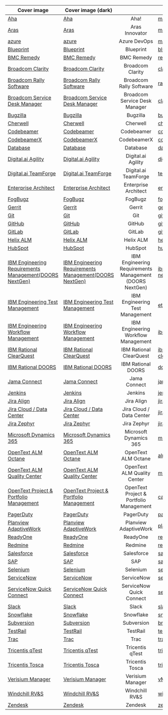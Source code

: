 <table data-view="cards" data-full-width="false">
   <thead>
      <tr>
        <th align="center" data-hidden width="30" height="30" data-card-cover data-type="image">Cover image</th> 
        <th align="center" data-hidden width="30" height="30" data-card-cover-dark data-type="image">Cover image (dark)</th>
        <th align="center"></th>
        <th data-hidden data-card-target data-type="content-ref"></th>
      </tr>
   </thead>
   <tbody>
      <tr>
        <td data-object-fit="contain"><a href=".gitbook/assets/connector/Aha.png">Aha</a></td>
        <td data-object-fit="contain"><a href=".gitbook/assets/connector/Aha.png">Aha</a></td>
        <td align="center">Aha!</td>
        <td><a href="main-page.md">main-page.md</a></td>
      </tr>
      <tr>
        <td data-object-fit="contain"><a href=".gitbook/assets/connector/Aras.png">Aras</a></td>
        <td data-object-fit="contain"><a href=".gitbook/assets/connector/Aras.png">Aras</a></td>
        <td align="center">Aras Innovator</td>
        <td><a href="main-page.md">main-page.md</a></td>
      </tr>
      <tr>
        <td data-object-fit="contain"><a href=".gitbook/assets/connector/azure.png">azure</a></td>
        <td data-object-fit="contain"><a href=".gitbook/assets/connector/azure.png">azure</a></td>
        <td align="center">Azure DevOps</td>
        <td><a href="main-page.md">main-page.md</a></td>
      </tr>

<tr>
  <td data-object-fit="contain"><a href=".gitbook/assets/connector/blueprint.png">Blueprint</a></td>
  <td data-object-fit="contain"><a href=".gitbook/assets/connector/blueprint.png">Blueprint</a></td>
  <td align="center">Blueprint</td>
  <td><a href="blueprint.md">blueprint.md</a></td>
</tr>

<tr>
  <td data-object-fit="contain"><a href=".gitbook/assets/connector/remedy.png">BMC Remedy</a></td>
  <td data-object-fit="contain"><a href=".gitbook/assets/connector/remedy.png">BMC Remedy</a></td>
  <td align="center">BMC Remedy</td>
  <td><a href="remedy.md">remedy.md</a></td>
</tr>

<tr>
  <td data-object-fit="contain"><a href=".gitbook/assets/connector/Broadcom_Clarity.png">Broadcom Clarity</a></td>
  <td data-object-fit="contain"><a href=".gitbook/assets/connector/Broadcom_Clarity.png">Broadcom Clarity</a></td>
  <td align="center">Broadcom Clarity</td>
  <td><a href="clarity.md">clarity.md</a></td>
</tr>

<tr>
  <td data-object-fit="contain"><a href=".gitbook/assets/connector/Rally.png">Broadcom Rally Software</a></td>
  <td data-object-fit="contain"><a href=".gitbook/assets/connector/Rally.png">Broadcom Rally Software</a></td>
  <td align="center">Broadcom Rally Software</td>
  <td><a href="rally.md">rally.md</a></td>
</tr>

<tr>
  <td data-object-fit="contain"><a href=".gitbook/assets/connector/CA_SDM.png">Broadcom Service Desk Manager</a></td>
  <td data-object-fit="contain"><a href=".gitbook/assets/connector/CA_SDM.png">Broadcom Service Desk Manager</a></td>
  <td align="center">Broadcom Service Desk Manager</td>
  <td><a href="clarity.md">clarity.md</a></td>
</tr>

<tr>
  <td data-object-fit="contain"><a href=".gitbook/assets/connector/Bugzilla.png">Bugzilla</a></td>
  <td data-object-fit="contain"><a href=".gitbook/assets/connector/Bugzilla.png">Bugzilla</a></td>
  <td align="center">Bugzilla</td>
  <td><a href="bugzilla.md">bugzilla.md</a></td>
</tr>

<tr>
  <td data-object-fit="contain"><a href=".gitbook/assets/connector/SDK.png">Cherwell</a></td>
  <td data-object-fit="contain"><a href=".gitbook/assets/connector/SDK.png">Cherwell</a></td>
  <td align="center">Cherwell</td>
  <td><a href="cherwell.md">cherwell.md</a></td>
</tr>

<tr>
  <td data-object-fit="contain"><a href=".gitbook/assets/connector/Codebeamer.png">Codebeamer</a></td>
  <td data-object-fit="contain"><a href=".gitbook/assets/connector/Codebeamer.png">Codebeamer</a></td>
  <td align="center">Codebeamer</td>
  <td><a href="codebeamer.md">codebeamer.md</a></td>
</tr>

<tr>
  <td data-object-fit="contain"><a href=".gitbook/assets/connector/CodebeamerX.png">CodebeamerX</a></td>
  <td data-object-fit="contain"><a href=".gitbook/assets/connector/CodebeamerX.png">CodebeamerX</a></td>
  <td align="center">CodebeamerX</td>
  <td><a href="codebeamer.md">codebeamer.md</a></td>
</tr>

<tr>
  <td data-object-fit="contain"><a href=".gitbook/assets/connector/Database.png">Database</a></td>
  <td data-object-fit="contain"><a href=".gitbook/assets/connector/Database.png">Database</a></td>
  <td align="center">Database</td>
  <td><a href="database">database</a></td>
</tr>

<tr>
  <td data-object-fit="contain"><a href=".gitbook/assets/connector/DigitalAI_Agility.png">Digital.ai Agility</a></td>
  <td data-object-fit="contain"><a href=".gitbook/assets/connector/DigitalAI_Agility.png">Digital.ai Agility</a></td>
  <td align="center">Digital.ai Agility</td>
  <td><a href="digital.ai-agility.md">digital.ai-agility.md</a></td>
</tr>

<tr>
  <td data-object-fit="contain"><a href=".gitbook/assets/connector/TeamForge.png">Digital.ai TeamForge</a></td>
  <td data-object-fit="contain"><a href=".gitbook/assets/connector/TeamForge.png">Digital.ai TeamForge</a></td>
  <td align="center">Digital.ai TeamForge</td>
  <td><a href="teamforge.md">teamforge.md</a></td>
</tr>

<tr>
  <td data-object-fit="contain"><a href=".gitbook/assets/connector/Enterprise_Architect.png">Enterprise Architect</a></td>
  <td data-object-fit="contain"><a href=".gitbook/assets/connector/Enterprise_Architect.png">Enterprise Architect</a></td>
  <td align="center">Enterprise Architect</td>
  <td><a href="enterprise-architect.md">enterprise-architect.md</a></td>
</tr>

<tr>
  <td data-object-fit="contain"><a href=".gitbook/assets/connector/FogBugz.png">FogBugz</a></td>
  <td data-object-fit="contain"><a href=".gitbook/assets/connector/FogBugz.png">FogBugz</a></td>
  <td align="center">FogBugz</td>
  <td><a href="fogbuz.md">fogbuz.md</a></td>
</tr>

<tr>
  <td data-object-fit="contain"><a href=".gitbook/assets/connector/Gerrit.png">Gerrit</a></td>
  <td data-object-fit="contain"><a href=".gitbook/assets/connector/Gerrit.png">Gerrit</a></td>
  <td align="center">Gerrit</td>
  <td><a href="gerrit.md">gerrit.md</a></td>
</tr>

<tr>
  <td data-object-fit="contain"><a href=".gitbook/assets/connector/Git.png">Git</a></td>
  <td data-object-fit="contain"><a href=".gitbook/assets/connector/Git.png">Git</a></td>
  <td align="center">Git</td>
  <td><a href="git.md">git.md</a></td>
</tr>

<tr>
  <td data-object-fit="contain"><a href=".gitbook/assets/connector/GitHub.png">GitHub</a></td>
  <td data-object-fit="contain"><a href=".gitbook/assets/connector/GitHub.png">GitHub</a></td>
  <td align="center">GitHub</td>
  <td><a href="github.md">github.md</a></td>
</tr>

<tr>
  <td data-object-fit="contain"><a href=".gitbook/assets/connector/GitLab.png">GitLab</a></td>
  <td data-object-fit="contain"><a href=".gitbook/assets/connector/GitLab.png">GitLab</a></td>
  <td align="center">GitLab</td>
  <td><a href="gitlab.md">gitlab.md</a></td>
</tr>

<tr>
  <td data-object-fit="contain"><a href=".gitbook/assets/connector/HelixALM.png">Helix ALM</a></td>
  <td data-object-fit="contain"><a href=".gitbook/assets/connector/HelixALM.png">Helix ALM</a></td>
  <td align="center">Helix ALM</td>
  <td><a href="helix-alm.md">helix-alm.md</a></td>
</tr>

<tr>
  <td data-object-fit="contain"><a href=".gitbook/assets/connector/HubSpot.png">HubSpot</a></td>
  <td data-object-fit="contain"><a href=".gitbook/assets/connector/HubSpot.png">HubSpot</a></td>
  <td align="center">HubSpot</td>
  <td><a href="hubspot.md">hubspot.md</a></td>
</tr>

<tr>
  <td data-object-fit="contain"><a href=".gitbook/assets/connector/IBM_DOORs_NextGen.png">IBM Engineering Requirements Management(DOORS NextGen)</a></td>
  <td data-object-fit="contain"><a href=".gitbook/assets/connector/IBM_DOORs_NextGen.png">IBM Engineering Requirements Management(DOORS NextGen)</a></td>
  <td align="center">IBM Engineering Requirements Management (DOORS NextGen)</td>
  <td><a href="ibm-rational-doors-next-generation.md">ibm-rational-doors-next-generation.md</a></td>
</tr>

<tr>
  <td data-object-fit="contain"><a href=".gitbook/assets/connector/IBM_ETM.png">IBM Engineering Test Management</a></td>
  <td data-object-fit="contain"><a href=".gitbook/assets/connector/IBM_ETM.png">IBM Engineering Test Management</a></td>
  <td align="center">IBM Engineering Test Management</td>
  <td><a href="etm.md">etm.md</a></td>
</tr>

<tr>
  <td data-object-fit="contain"><a href=".gitbook/assets/connector/IBM_EWM.png">IBM Engineering Workflow Management</a></td>
  <td data-object-fit="contain"><a href=".gitbook/assets/connector/IBM_EWM.png">IBM Engineering Workflow Management</a></td>
  <td align="center">IBM Engineering Workflow Management</td>
  <td><a href="ibm-ewm.md">ibm-ewm.md</a></td>
</tr>

<tr>
  <td data-object-fit="contain"><a href=".gitbook/assets/connector/IBM_ClearQuest.png">IBM Rational ClearQuest</a></td>
  <td data-object-fit="contain"><a href=".gitbook/assets/connector/IBM_ClearQuest.png">IBM Rational ClearQuest</a></td>
  <td align="center">IBM Rational ClearQuest</td>
  <td><a href="ibm-rational-clearquest.md">ibm-rational-clearquest.md</a></td>
</tr>

<tr>
  <td data-object-fit="contain"><a href=".gitbook/assets/connector/IBM_DOORS.png">IBM Rational DOORS</a></td>
  <td data-object-fit="contain"><a href=".gitbook/assets/connector/IBM_DOORS.png">IBM Rational DOORS</a></td>
  <td align="center">IBM Rational DOORS</td>
  <td><a href="doors.md">doors.md</a></td>
</tr>

<tr>
  <td data-object-fit="contain"><a href=".gitbook/assets/connector/Jama.png">Jama Connect</a></td>
  <td data-object-fit="contain"><a href=".gitbook/assets/connector/Jama.png">Jama Connect</a></td>
  <td align="center">Jama Connect</td>
  <td><a href="jama.md">jama.md</a></td>
</tr>

<tr>
  <td data-object-fit="contain"><a href=".gitbook/assets/connector/Jenkins.png">Jenkins</a></td>
  <td data-object-fit="contain"><a href=".gitbook/assets/connector/Jenkins.png">Jenkins</a></td>
  <td align="center">Jenkins</td>
  <td><a href="jenkins.md">jenkins.md</a></td>
</tr>

<tr>
  <td data-object-fit="contain"><a href=".gitbook/assets/connector/Jira_Align.png">Jira Align</a></td>
  <td data-object-fit="contain"><a href=".gitbook/assets/connector/Jira_Align.png">Jira Align</a></td>
  <td align="center">Jira Align</td>
  <td><a href="jira-align.md">jira-align.md</a></td>
</tr>

<tr>
  <td data-object-fit="contain"><a href=".gitbook/assets/connector/jira.png">Jira Cloud / Data Center</a></td>
  <td data-object-fit="contain"><a href=".gitbook/assets/connector/jira.png">Jira Cloud / Data Center</a></td>
  <td align="center">Jira Cloud / Data Center</td>
  <td><a href="jira.md">jira.md</a></td>
</tr>

<tr>
  <td data-object-fit="contain"><a href=".gitbook/assets/connector/zephyr.png">Jira Zephyr</a></td>
  <td data-object-fit="contain"><a href=".gitbook/assets/connector/zephyr.png">Jira Zephyr</a></td>
  <td align="center">Jira Zephyr</td>
  <td><a href="jirazephyrscale.md">jirazephyrscale.md</a></td>
</tr>

<tr>
  <td data-object-fit="contain"><a href=".gitbook/assets/connector/MSD365.png">Microsoft Dynamics 365</a></td>
  <td data-object-fit="contain"><a href=".gitbook/assets/connector/MSD365.png">Microsoft Dynamics 365</a></td>
  <td align="center">Microsoft Dynamics 365</td>
  <td><a href="msdynamics.md">msdynamics.md</a></td>
</tr>

<tr>
  <td data-object-fit="contain"><a href=".gitbook/assets/connector/OpenText_ALM.png">OpenText ALM Octane</a></td>
  <td data-object-fit="contain"><a href=".gitbook/assets/connector/OpenText_ALM.png">OpenText ALM Octane</a></td>
  <td align="center">OpenText ALM Octane</td>
  <td><a href="almoctane.md">almoctane.md</a></td>
</tr>

<tr>
  <td data-object-fit="contain"><a href=".gitbook/assets/connector/OpenText_ALM.png">OpenText ALM Quality Center</a></td>
  <td data-object-fit="contain"><a href=".gitbook/assets/connector/OpenText_ALM.png">OpenText ALM Quality Center</a></td>
  <td align="center">OpenText ALM Quality Center</td>
  <td><a href="micro-focus-alm-qc.md">micro-focus-alm-qc.md</a></td>
</tr>

<tr>
  <td data-object-fit="contain"><a href=".gitbook/assets/connector/OpenText_ALM.png">OpenText Project & Portfolio Management</a></td>
  <td data-object-fit="contain"><a href=".gitbook/assets/connector/OpenText_ALM.png">OpenText Project & Portfolio Management</a></td>
  <td align="center">OpenText Project & Portfolio Management</td>
  <td><a href="caliberrm.md">caliberrm.md</a></td>
</tr>

<tr>
  <td data-object-fit="contain"><a href=".gitbook/assets/connector/PagerDuty.png">PagerDuty</a></td>
  <td data-object-fit="contain"><a href=".gitbook/assets/connector/PagerDuty.png">PagerDuty</a></td>
  <td align="center">PagerDuty</td>
  <td><a href="pagerduty.md">pagerduty.md</a></td>
</tr>

<tr>
  <td data-object-fit="contain"><a href=".gitbook/assets/connector/Planview.png">Planview AdaptiveWork</a></td>
  <td data-object-fit="contain"><a href=".gitbook/assets/connector/Planview.png">Planview AdaptiveWork</a></td>
  <td align="center">Planview AdaptiveWork</td>
  <td><a href="planviewadaptivework.md">planviewadaptivework.md</a></td>
</tr>

<tr>
  <td data-object-fit="contain"><a href=".gitbook/assets/connector/ReadyOne.png">ReadyOne</a></td>
  <td data-object-fit="contain"><a href=".gitbook/assets/connector/ReadyOne.png">ReadyOne</a></td>
  <td align="center">ReadyOne</td>
  <td><a href="readyone.md">readyone.md</a></td>
</tr>

<tr>
  <td data-object-fit="contain"><a href=".gitbook/assets/connector/Redmine.png">Redmine</a></td>
  <td data-object-fit="contain"><a href=".gitbook/assets/connector/Redmine.png">Redmine</a></td>
  <td align="center">Redmine</td>
  <td><a href="redmine.md">redmine.md</a></td>
</tr>

<tr>
  <td data-object-fit="contain"><a href=".gitbook/assets/connector/Salesforce.png">Salesforce</a></td>
  <td data-object-fit="contain"><a href=".gitbook/assets/connector/Salesforce.png">Salesforce</a></td>
  <td align="center">Salesforce</td>
  <td><a href="salesforce.md">salesforce.md</a></td>
</tr>

<tr>
  <td data-object-fit="contain"><a href=".gitbook/assets/connector/SAP.png">SAP</a></td>
  <td data-object-fit="contain"><a href=".gitbook/assets/connector/SAP.png">SAP</a></td>
  <td align="center">SAP</td>
  <td><a href="sap.md">sap.md</a></td>
</tr>

<tr>
  <td data-object-fit="contain"><a href=".gitbook/assets/connector/Selenium.png">Selenium</a></td>
  <td data-object-fit="contain"><a href=".gitbook/assets/connector/Selenium.png">Selenium</a></td>
  <td align="center">Selenium</td>
  <td><a href="selenium.md">selenium.md</a></td>
</tr>

<tr>
  <td data-object-fit="contain"><a href=".gitbook/assets/connector/ServiceNow.png">ServiceNow</a></td>
  <td data-object-fit="contain"><a href=".gitbook/assets/connector/ServiceNow.png">ServiceNow</a></td>
  <td align="center">ServiceNow</td>
  <td><a href="servicenow.md">servicenow.md</a></td>
</tr>

<tr>
  <td data-object-fit="contain"><a href=".gitbook/assets/connector/ServiceNowExpress.png">ServiceNow Quick Connect</a></td>
  <td data-object-fit="contain"><a href=".gitbook/assets/connector/ServiceNowExpress.png">ServiceNow Quick Connect</a></td>
  <td align="center">ServiceNow Quick Connect</td>
  <td><a href="servicenow-express.md">servicenow-express.md</a></td>
</tr>

<tr>
  <td data-object-fit="contain"><a href=".gitbook/assets/connector/Slack.png">Slack</a></td>
  <td data-object-fit="contain"><a href=".gitbook/assets/connector/Slack.png">Slack</a></td>
  <td align="center">Slack</td>
  <td><a href="slack.md">slack.md</a></td>
</tr>

<tr>
  <td data-object-fit="contain"><a href=".gitbook/assets/connector/Snowflake.png">Snowflake</a></td>
  <td data-object-fit="contain"><a href=".gitbook/assets/connector/Snowflake.png">Snowflake</a></td>
  <td align="center">Snowflake</td>
  <td><a href="snowflake.md">snowflake.md</a></td>
</tr>

<tr>
  <td data-object-fit="contain"><a href=".gitbook/assets/connector/Subversion.png">Subversion</a></td>
  <td data-object-fit="contain"><a href=".gitbook/assets/connector/Subversion.png">Subversion</a></td>
  <td align="center">Subversion</td>
  <td><a href="broken">broken</a></td>
</tr>

<tr>
  <td data-object-fit="contain"><a href=".gitbook/assets/connector/TestRail.png">TestRail</a></td>
  <td data-object-fit="contain"><a href=".gitbook/assets/connector/TestRail.png">TestRail</a></td>
  <td align="center">TestRail</td>
  <td><a href="testrail.md">testrail.md</a></td>
</tr>

<tr>
  <td data-object-fit="contain"><a href=".gitbook/assets/connector/Trac.png">Trac</a></td>
  <td data-object-fit="contain"><a href=".gitbook/assets/connector/Trac.png">Trac</a></td>
  <td align="center">Trac</td>
  <td><a href="trac.md">trac.md</a></td>
</tr>

<tr>
  <td data-object-fit="contain"><a href=".gitbook/assets/connector/Tricentis_qTest.png">Tricentis qTest</a></td>
  <td data-object-fit="contain"><a href=".gitbook/assets/connector/Tricentis_qTest.png">Tricentis qTest</a></td>
  <td align="center">Tricentis qTest</td>
  <td><a href="tricentis-qTest.md">tricentis-qTest.md</a></td>
</tr>

<tr>
  <td data-object-fit="contain"><a href=".gitbook/assets/connector/Tricentis_Tosca.png">Tricentis Tosca</a></td>
  <td data-object-fit="contain"><a href=".gitbook/assets/connector/Tricentis_Tosca.png">Tricentis Tosca</a></td>
  <td align="center">Tricentis Tosca</td>
  <td><a href="tricentis-tosca.md">tricentis-tosca.md</a></td>
</tr>

<tr>
  <td data-object-fit="contain"><a href=".gitbook/assets/connector/VerisiumManager.png">Verisium Manager</a></td>
  <td data-object-fit="contain"><a href=".gitbook/assets/connector/VerisiumManager.png">Verisium Manager</a></td>
  <td align="center">Verisium Manager</td>
  <td><a href="vManager.md">vManager.md</a></td>
</tr>

<tr>
  <td data-object-fit="contain"><a href=".gitbook/assets/connector/Windchill RV&S.png">Windchill RV&S</a></td>
  <td data-object-fit="contain"><a href=".gitbook/assets/connector/Windchill RV&S.png">Windchill RV&S</a></td>
  <td align="center">Windchill RV&S</td>
  <td><a href="windchillrv&s.md">windchillrv&s.md</a></td>
</tr>

<tr>
  <td data-object-fit="contain"><a href=".gitbook/assets/connector/Zendesk.png">Zendesk</a></td>
  <td data-object-fit="contain"><a href=".gitbook/assets/connector/Zendesk.png">Zendesk</a></td>
  <td align="center">Zendesk</td>
  <td><a href="zendesk.md">zendesk.md</a></td>
</tr>

   </tbody>
</table>
